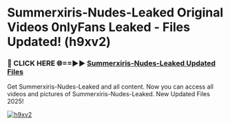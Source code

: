 # Summerxiris-Nudes-Leaked Original Videos 0nlyFans Leaked - Files Updated! (h9xv2)

<h3>🔴 CLICK HERE 🌐==►► <a href="https://tinyurl.com/yrmya6cz" rel="nofollow">Summerxiris-Nudes-Leaked Updated Files</a></h3>

Get Summerxiris-Nudes-Leaked and all content. Now you can access all videos and pictures of Summerxiris-Nudes-Leaked. New Updated Files 2025!

[![h9xv2](https://i.imgur.com/FMdXYCs.gif)](https://tinyurl.com/yrmya6cz)
